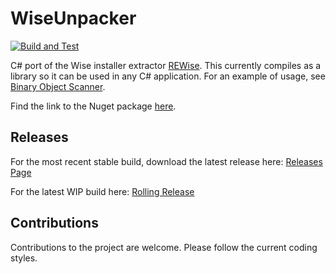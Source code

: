 # WiseUnpacker

[![Build and Test](https://github.com/mnadareski/WiseUnpacker/actions/workflows/build_and_test.yml/badge.svg)](https://github.com/mnadareski/WiseUnpacker/actions/workflows/build_and_test.yml)

C# port of the Wise installer extractor [REWise](https://codeberg.org/CYBERDEV/REWise). This currently compiles as a library so it can be used in any C# application. For an example of usage, see [Binary Object Scanner](https://github.com/SabreTools/BinaryObjectScanner).

Find the link to the Nuget package [here](https://www.nuget.org/packages/WiseUnpacker).

## Releases

For the most recent stable build, download the latest release here: [Releases Page](https://github.com/mnadareski/WiseUnpacker/releases)

For the latest WIP build here: [Rolling Release](https://github.com/mnadareski/WiseUnpacker/releases/tag/rolling)

## Contributions

Contributions to the project are welcome. Please follow the current coding styles.
